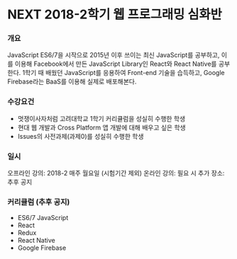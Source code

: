 # NEXT 2018-2학기 웹 프로그래밍 심화반

### 개요
JavaScript ES6/7을 시작으로 2015년 이후 쓰이는 최신 JavaScript를 공부하고, 이를 이용해 Facebook에서 만든 JavaScript Library인 React와 React Native를 공부한다. 1학기 때 배웠던 JavaScript를 응용하여 Front-end 기술을 습득하고, Google Firebase라는 BaaS를 이용해 실제로 배포해본다.

### 수강요건
- 멋쟁이사자처럼 고려대학교 1학기 커리큘럼을 성실히 수행한 학생
- 현대 웹 개발과 Cross Platform 앱 개발에 대해 배우고 싶은 학생
- Issues의 사전과제(과제0)를 성실히 수행한 학생

### 일시
오프라인 강의: 2018-2 매주 월요일 (시험기간 제외)
온라인 강의: 필요 시 추가
장소: 추후 공지

### 커리큘럼 (추후 공지)
- ES6/7 JavaScript
- React 
- Redux
- React Native
- Google Firebase
